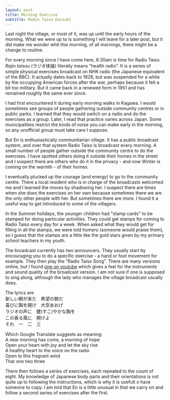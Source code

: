 ```yaml
---
layout: post
title: Morning Exercise
subtitle: Radio Taiso Daisuki
---
```

Last night the village, or most of it, was up until the early hours of the morning. What we were up to is something I will leave for a later post, but it did make me wonder whit this morning, of all mornings, there might be a change to routine. 

For every morning since I have come here, 6:30am is time for Radio Taiso.  *Rajio taisou* (ラジオ体操) literally means "health radio". It is a series of simple physical exercises broadcast on NHK radio (the Japanese equivalent of the BBC). It actually dates back to 1928, but was suspended for a while by the occupying American forces after the war, perhaps because it felt a bit too military. But it came back in a renewed form in 1951 and has remained roughly the same ever since.

I had first encountered it during early morning walks in Kagawa. I would sometimes see groups of people gathering outside community centres or in public parks. I learned that they would switch on a radio and do the exercises as a group. Later, I read that practice varies across Japan. Some municipalities restrict the kinds of noise you can make early in the morning, so any unofficial group must take care I suppose.

But En is enthusiastically communitarian village. It has a public broadcast system, and over that system Radio Taiso is broadcast every morning. A small number of people gather outside the community centre to do the exercises. I have spotted others doing it outside their homes in the street and I suspect there are others who do it in the privacy - and now Winter is coming on the warmth - of their homes.

I eventually plucked up the courage (and energy) to go to the community centre. There a local resident who is in charge of the broadcasts welcomed me and I learned the moves by shadowing her. I suspect there are times when she does the exercises on her own because sometimes there we are the only other people with her. But sometimes there are more. I found it a useful way to get introduced to some of the villagers.

In the Summer holidays, the younger children had "stamp cards" to be stamped for doing particular activities. They could get stamps for coming to Radio Taiso every day for a week. When asked what they would get for filling in all the stamps, we were told *homeru* (someone would praise them), so I guess that the stamps are a little like the gold stars given by my primary school teachers in my youth.

The broadcast currently has two announcers. They usually start by encouraging you to do a specific exercise - a hand or foot movement for example. They then play the "Radio Taiso Song". There are many versions online, but I found [one on youtube](https://youtu.be/mrfRh64v5r8) which gives a feel for the instruments and sound quality of the broadcast version. I am not sure if one is supposed to sing along, although the lady who manages the village broadcast usually does. 

The lyrics are  
新しい朝が来た　希望の朝だ  
喜びに胸を開け　大空あおげ  
ラジオの声に　健(すこ)やかな胸を  
この香る風に　開けよ  
それ　一　二　三  

Which Google Translate suggests as meaning:  
A new morning has come, a morning of hope  
Open your heart with joy and let the sky rise  
A healthy heart to the voice on the radio  
Open to this fragrant wind  
That one two three  

There then follows a series of exercises, each repeated to the count of eight. My knowledge of Japanese body parts and their orientations is not quite up to following the instructions, which is why it is usefult o have someone to copy. I am told that En is a little unusual in that we carry on and follow a second series of exercises after the first.

